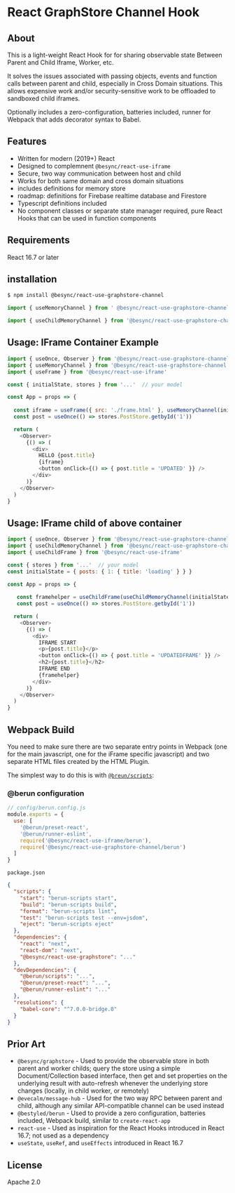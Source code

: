 # React GraphStore Channel Hook 

## About

This is a light-weight React Hook for for sharing observable state Between Parent and Child Iframe, Worker, etc.

It solves the issues associated with passing objects, events and function calls between parent and child, especially in Cross Domain situations. This allows expensive work and/or security-sensitive work to be offloaded to sandboxed child iframes.

Optionally includes a zero-configuration, batteries included, runner for Webpack that adds decorator syntax to Babel.

## Features

- Written for modern (2019+) React
- Designed to complemnent `@besync/react-use-iframe`
- Secure, two way communication between host and child
- Works for both same domain and cross domain situations
- includes definitions for memory store
- roadmap: definitions for Firebase realtime database and Firestore
- Typescript definitions included
- No component classes or separate state manager required, pure React Hooks that can be used in function components

## Requirements

React 16.7 or later

## installation

```bash
$ npm install @besync/react-use-graphstore-channel
```

```js
import { useMemoryChannel } from ' @besync/react-use-graphstore-channel'
```

```js
import { useChildMemoryChannel } from '@besync/react-use-graphstore-channel'
```


## Usage: IFrame Container Example

``` js
import { useOnce, Observer } from '@besync/react-use-graphstore-channel'
import { useMemoryChannel } from '@besync/react-use-graphstore-channel'
import { useFrame } from '@besync/react-use-iframe'

const { initialState, stores } from '...'  // your model

const App = props => {
 
  const iframe = useFrame({ src: './frame.html' }, useMemoryChannel(initialState))
  const post = useOnce(() => stores.PostStore.getbyId('1'))

  return (
    <Observer>
      {() => (
        <div>
          HELLO {post.title}
          {iframe}
          <button onClick={() => { post.title = 'UPDATED' }} />
        </div>
      )}
    </Observer>
  )
}
```

## Usage: IFrame child of above container

``` js
import { useOnce, Observer } from '@besync/react-use-graphstore-channel'
import { useChildMemoryChannel } from '@besync/react-use-graphstore-channel'
import { useChildFrame } from '@besync/react-use-iframe'

const { stores } from '...'  // your model
const initialState = { posts: { 1: { title: 'loading' } } }

const App = props => {
 
   const framehelper = useChildFrame(useChildMemoryChannel(initialState))
   const post = useOnce(() => stores.PostStore.getbyId('1'))

  return (
    <Observer>
      {() => (
        <div>
          IFRAME START
          <p>{post.title}</p>
          <button onClick={() => { post.title = 'UPDATEDFRAME' }} />
          <h2>{post.title}</h2>
          IFRAME END
          {framehelper}
        </div>
      )}
    </Observer>
  )
}
```

## Webpack Build

You need to make sure there are two separate entry points in Webpack (one for the main
javascript, one for the iFrame specific javascript) and two separate HTML files created by the HTML Plugin.

The simplest way to do this is with [`@breun/scripts`](https://github.com/bestyled/berun):

### @berun configuration

```js
// config/berun.config.js
module.exports = {
  use: [
    '@berun/preset-react',
    '@berun/runner-eslint',
    require('@besync/react-use-iframe/berun'),
    require('@besync/react-use-graphstore-channel/berun')
  ]
}
```

`package.json`

```json
{
  "scripts": {
    "start": "berun-scripts start",
    "build": "berun-scripts build",
    "format": "berun-scripts lint",
    "test": "berun-scripts test --env=jsdom",
    "eject": "berun-scripts eject"
  },
  "dependencies": {
    "react": "next",
    "react-dom": "next",
    "@besync/react-use-graphstore": "..."
  },
  "devDependencies": {
    "@berun/scripts": "...",
    "@berun/preset-react": "...",
    "@berun/runner-eslint": "..."
  },
  "resolutions": {
    "babel-core": "^7.0.0-bridge.0"
  }
}
```

## Prior Art

- `@besync/graphstore` - Used to provide the observable store in both parent and worker childs; query the store using a simple Document/Collection based interface, then get and set properties on the underlying result with auto-refresh whenever the underlying store changes (locally, in child worker, or remotely)
- `@evecalm/message-hub` - Used for the two way RPC between parent and child, although any similar API-compatible channel can be used instead
- `@bestyled/berun` - Used to provide a zero configuration, batteries included, Webpack build, similar to `create-react-app`
- `react-use` - Used as inspiration for the React Hooks introduced in React 16.7; not used as a dependency
- `useState`, `useRef`, and `useEffects` introduced in React 16.7

## License

Apache 2.0
